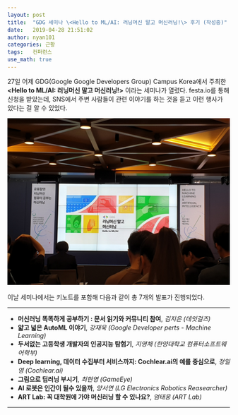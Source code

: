 ```yaml
---
layout: post
title:  "GDG 세미나 \<Hello to ML/AI: 러닝머신 말고 머신러닝!\> 후기 (작성중)"
date:   2019-04-28 21:51:02
author: nyan101
categories: 근황
tags:	컨퍼런스
use_math: true
---
```


27일 어제 GDG(Google Google Developers Group) Campus Korea에서 주최한 **<Hello to ML/AI: 러닝머신 말고 머신러닝!>** 이라는 세미나가 열렸다. festa.io를 통해 신청을 받았는데, SNS에서 주변 사람들이 관련 이야기를 하는 것을 듣고 이런 행사가 있다는 걸 알 수 있었다.

<img src="/assets/images/2019/04/GDG-screen.jpg">

이날 세미나에서는 키노트를 포함해 다음과 같이 총 7개의 발표가 진행되었다.

---

* **머신러닝 똑똑하게 공부하기 : 문서 읽기와 커뮤니티 참여**, _김지은 (데잇걸즈)_
* **얇고 넓은 AutoML 이야기**, _강재욱 (Google Developer perts - Machine Learning)_
* **두서없는 고등학생 개발자의 인공지능 탐험기**, _지영채 (한양대학교 컴퓨터소프트웨어학부)_
* **Deep learning, 데이터 수집부터 서비스까지: Cochlear.ai의 예를 중심으로**, _정일영 (Cochlear.ai)_
* **그림으로 딥러닝 부시기**, _최현영 (GameEye)_
* **AI 로봇은 인간이 될수 있을까**, _양서연 (LG Electronics Robotics Reasearcher)_
* **ART Lab: 꼭 대학원에 가야 머신러닝 할 수 있나요?**, _엄태웅 (ART Lab)_

---



